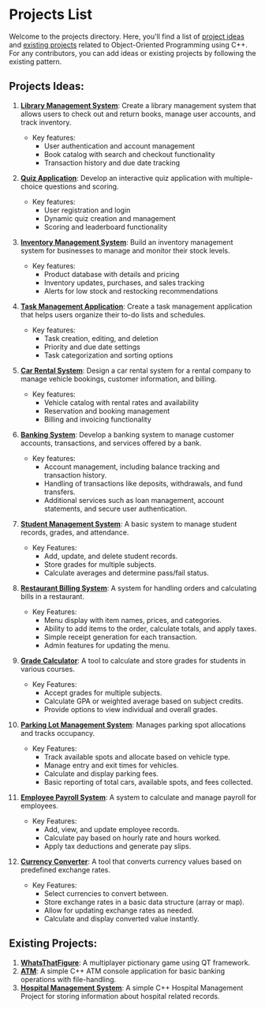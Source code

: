 # Projects List

Welcome to the projects directory. Here, you'll find a list of [project ideas](#projects-ideas) and [existing projects](#existing-projects) related to Object-Oriented Programming using C++. For any contributors, you can add ideas or existing projects by following the existing pattern.

## Projects Ideas:

1. **[Library Management System](https://github.com/search?q=language%3AC%2B%2B+%22library+management+system%22&type=Repositories)**: Create a library management system that allows users to check out and return books, manage user accounts, and track inventory.

   - Key features:
     - User authentication and account management
     - Book catalog with search and checkout functionality
     - Transaction history and due date tracking

2. **[Quiz Application](https://github.com/search?q=language%3AC%2B%2B+%22quiz+application%22&type=Repositories)**: Develop an interactive quiz application with multiple-choice questions and scoring.

   - Key features:
     - User registration and login
     - Dynamic quiz creation and management
     - Scoring and leaderboard functionality

3. **[Inventory Management System](https://github.com/search?q=language%3AC%2B%2B+%22inventory+management+system%22&type=Repositories)**: Build an inventory management system for businesses to manage and monitor their stock levels.

   - Key features:
     - Product database with details and pricing
     - Inventory updates, purchases, and sales tracking
     - Alerts for low stock and restocking recommendations

4. **[Task Management Application](https://github.com/search?q=language%3AC%2B%2B+%22task+management+application%22&type=Repositories)**: Create a task management application that helps users organize their to-do lists and schedules.

   - Key features:
     - Task creation, editing, and deletion
     - Priority and due date settings
     - Task categorization and sorting options

5. **[Car Rental System](https://github.com/search?q=language%3AC%2B%2B+%22car+rental+system%22&type=Repositories)**: Design a car rental system for a rental company to manage vehicle bookings, customer information, and billing.
   - Key features:
     - Vehicle catalog with rental rates and availability
     - Reservation and booking management
     - Billing and invoicing functionality

6. **[Banking System](https://github.com/search?q=language%3AC%2B%2B+%22banking+system%22&type=Repositories)**: Develop a banking system to manage customer accounts, transactions, and services offered by a bank.
   - Key features:
     - Account management, including balance tracking and transaction history.
     - Handling of transactions like deposits, withdrawals, and fund transfers.
     - Additional services such as loan management, account statements, and secure user authentication.

7. **[Student Management System](https://github.com/search?q=language%3AC%2B%2B+%22student+management+system%22&type=repositories)**: A basic system to manage student records, grades, and attendance.
   - Key Features:
     - Add, update, and delete student records.
     - Store grades for multiple subjects.
     - Calculate averages and determine pass/fail status.

8. **[Restaurant Billing System](https://github.com/search?q=language%3AC%2B%2B+%22restaurant+billing+system%22&type=repositories)**: A system for handling orders and calculating bills in a restaurant.
   - Key Features:
     - Menu display with item names, prices, and categories.
     - Ability to add items to the order, calculate totals, and apply taxes.
     - Simple receipt generation for each transaction.
     - Admin features for updating the menu.

9. **[Grade Calculator](https://github.com/search?q=language%3AC%2B%2B+%22grade+calculator%22&type=repositories)**: A tool to calculate and store grades for students in various courses.
   - Key Features:
     - Accept grades for multiple subjects.
     - Calculate GPA or weighted average based on subject credits.
     - Provide options to view individual and overall grades.

10. **[Parking Lot Management System](https://github.com/search?q=language%3AC%2B%2B+%22parking+management+system%22&type=repositories)**: Manages parking spot allocations and tracks occupancy.
    - Key Features:
      - Track available spots and allocate based on vehicle type.
      - Manage entry and exit times for vehicles.
      - Calculate and display parking fees.
      - Basic reporting of total cars, available spots, and fees collected.

11. **[Employee Payroll System](https://github.com/search?q=language%3AC%2B%2B+%22employee+payroll+system%22&type=repositories)**: A system to calculate and manage payroll for employees.
    - Key Features:
      - Add, view, and update employee records.
      - Calculate pay based on hourly rate and hours worked.
      - Apply tax deductions and generate pay slips.

12. **[Currency Converter](https://github.com/search?q=language%3AC%2B%2B+%22currency+converter%22&type=repositories)**: A tool that converts currency values based on predefined exchange rates.
    - Key Features:
      - Select currencies to convert between.
      - Store exchange rates in a basic data structure (array or map).
      - Allow for updating exchange rates as needed.
      - Calculate and display converted value instantly.

## Existing Projects:

1. **[WhatsThatFigure](https://github.com/gaurovgiri/whatsthatfigure)**: A multiplayer pictionary game using QT framework.
2. **[ATM](https://github.com/aayush105/ATM)**: A simple C++ ATM console application for basic banking operations with file-handling.
3. **[Hospital Management System](https://github.com/nawarajshah/hospital-management-system)**: A simple C++ Hospital Management Project for storing information about hospital related records.